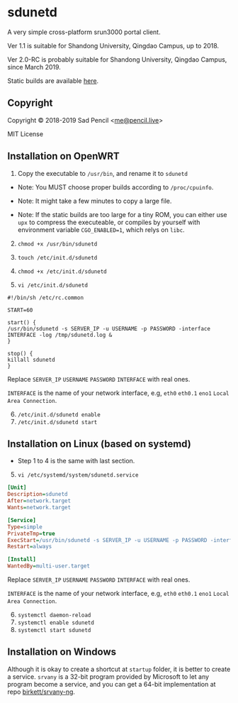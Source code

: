# sdunetd

A very simple cross-platform srun3000 portal client.

Ver 1.1 is suitable for Shandong University, Qingdao Campus, up to 2018.

Ver 2.0-RC is probably suitable for Shandong University, Qingdao Campus, since March 2019.

Static builds are available [here](https://github.com/SadPencil/sdunetd/releases).

## Copyright
Copyright © 2018-2019 Sad Pencil &lt;me@pencil.live&gt;

MIT License

## Installation on OpenWRT

1. Copy the executable to `/usr/bin`, and rename it to `sdunetd`

  - Note: You MUST choose proper builds according to `/proc/cpuinfo`.

  - Note: It might take a few minutes to copy a large file.

  - Note: If the static builds are too large for a tiny ROM, you can either use `upx` to compress the executeable, or compiles by yourself with environment variable `CGO_ENABLED=1`, which relys on `libc`.

2. `chmod +x /usr/bin/sdunetd`

3. `touch /etc/init.d/sdunetd`

4. `chmod +x /etc/init.d/sdunetd`

5. `vi /etc/init.d/sdunetd`

```shell
#!/bin/sh /etc/rc.common 

START=60
 
start() { 
/usr/bin/sdunetd -s SERVER_IP -u USERNAME -p PASSWORD -interface INTERFACE -log /tmp/sdunetd.log &
} 

stop() { 
killall sdunetd
}
```

Replace `SERVER_IP` `USERNAME` `PASSWORD` `INTERFACE` with real ones.

`INTERFACE` is the name of your network interface, e.g, `eth0` `eth0.1` `eno1` `Local Area Connection`.

6. `/etc/init.d/sdunetd enable`
7. `/etc/init.d/sdunetd start`

## Installation on Linux (based on systemd)
- Step 1 to 4 is the same with last section.

5. `vi /etc/systemd/system/sdunetd.service`

```ini
[Unit]
Description=sdunetd
After=network.target
Wants=network.target

[Service]
Type=simple
PrivateTmp=true
ExecStart=/usr/bin/sdunetd -s SERVER_IP -u USERNAME -p PASSWORD -interface INTERFACE -log /tmp/sdunetd.log
Restart=always

[Install]
WantedBy=multi-user.target
```
Replace `SERVER_IP` `USERNAME` `PASSWORD` `INTERFACE` with real ones.

`INTERFACE` is the name of your network interface, e.g, `eth0` `eth0.1` `eno1` `Local Area Connection`.

6. `systemctl daemon-reload`
7. `systemctl enable sdunetd`
8. `systemctl start sdunetd`

## Installation on Windows
Although it is okay to create a shortcut at `startup` folder, it is better to create a service. `srvany` is a 32-bit program provided by Microsoft to let any program become a service, and you can get a 64-bit implementation at repo [birkett/srvany-ng](https://github.com/birkett/srvany-ng.git).
